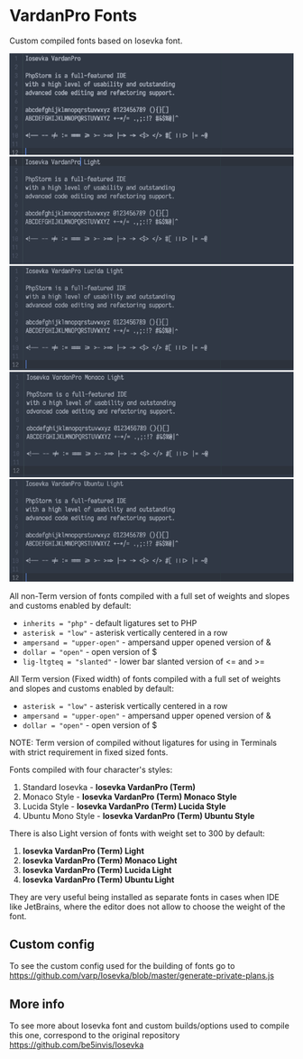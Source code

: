 # VardanPro Fonts
Custom compiled fonts based on Iosevka font. 

![](https://github.com/varp/VardanPro-Fonts/raw/master/screenshots/iosevka-vardanpro.png)
![](https://github.com/varp/VardanPro-Fonts/raw/master/screenshots/iosevka-vardanpro-light.png)
![](https://github.com/varp/VardanPro-Fonts/raw/master/screenshots/iosevka-vardanpro-lucida-light.png)
![](https://github.com/varp/VardanPro-Fonts/raw/master/screenshots/iosevka-vardanpro-monaco-light.png)
![](https://github.com/varp/VardanPro-Fonts/raw/master/screenshots/iosevka-vardanpro-ubuntu-light.png)

All non-Term version of fonts compiled with a full set of weights and slopes and customs enabled by default:

* `inherits = "php"` -  default ligatures set to PHP
* `asterisk = "low"` - asterisk vertically centered in a row
* `ampersand = "upper-open"` - ampersand upper opened version of &amp;
* `dollar = "open"` - open version of $
* `lig-ltgteq = "slanted"` - lower bar slanted version of &lt;= and &gt;=

All Term version (Fixed width) of fonts compiled with a full set of weights and slopes and customs enabled by default:
* `asterisk = "low"` - asterisk vertically centered in a row
* `ampersand = "upper-open"` - ampersand upper opened version of &amp;
* `dollar = "open"` - open version of $

NOTE: Term version of compiled without ligatures for using in Terminals with strict requirement in fixed sized fonts. 

Fonts compiled with four character's styles:

1. Standard Iosevka - **Iosevka VardanPro (Term)**
2. Monaco Style - **Iosevka VardanPro (Term) Monaco Style**
3. Lucida Style - **Iosevka VardanPro (Term) Lucida Style**
4. Ubuntu Mono Style - **Iosevka VardanPro (Term) Ubuntu Style**

There is also Light version of fonts with weight set to 300 by default:

1. **Iosevka VardanPro (Term) Light**
2. **Iosevka VardanPro (Term) Monaco Light**
3. **Iosevka VardanPro (Term) Lucida Light**
4. **Iosevka VardanPro (Term) Ubuntu Light**

They are very useful being installed as separate fonts in cases when IDE like JetBrains, where the editor does not allow to choose the weight of the font.

## Custom config
To see the custom config used for the building of fonts go
to https://github.com/varp/Iosevka/blob/master/generate-private-plans.js

## More info
To see more about Iosevka font and custom builds/options used to compile this one,
correspond to the original repository https://github.com/be5invis/Iosevka
